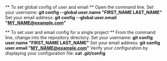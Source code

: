 ** To set global config of user and email **
Open the command line.
Set your username:
__git config --global user.name "FIRST_NAME LAST_NAME"__
Set your email address:
__git config --global user.email "MY_NAME@example.com"__

** To set user and email config for a single project **
From the command line, change into the repository directory.
Set your username:
__git config user.name "FIRST_NAME LAST_NAME"__
Set your email address:
__git config user.email "MY_NAME@example.com"__
Verify your configuration by displaying your configuration file:
__cat .git/config__
